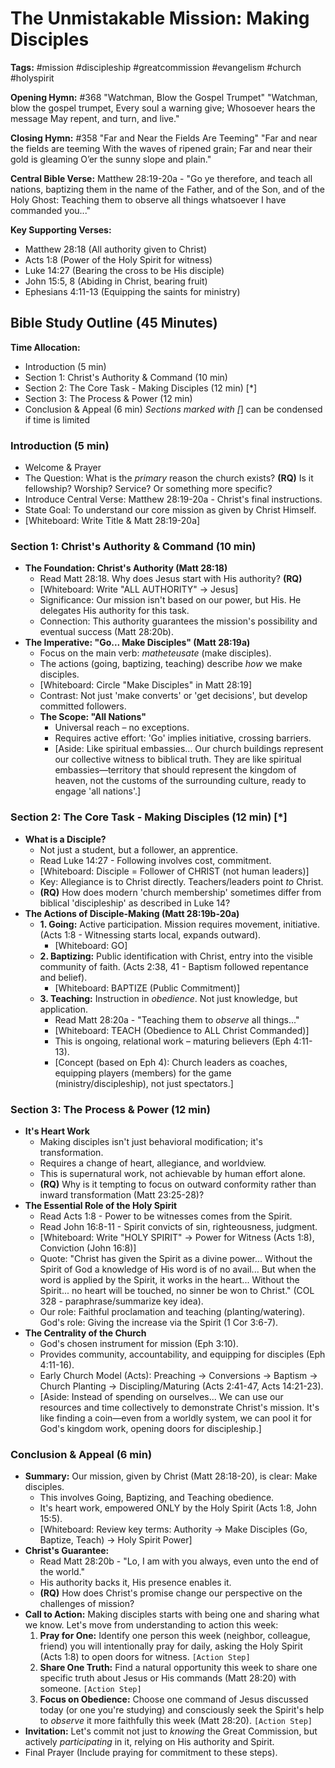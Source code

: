 # The Unmistakable Mission: Making Disciples

**Tags:** #mission #discipleship #greatcommission #evangelism #church #holyspirit

**Opening Hymn:** #368 "Watchman, Blow the Gospel Trumpet"
"Watchman, blow the gospel trumpet, Every soul a warning give; Whosoever hears the message May repent, and turn, and live."

**Closing Hymn:** #358 "Far and Near the Fields Are Teeming"
"Far and near the fields are teeming With the waves of ripened grain; Far and near their gold is gleaming O’er the sunny slope and plain."

**Central Bible Verse:** Matthew 28:19-20a - "Go ye therefore, and teach all nations, baptizing them in the name of the Father, and of the Son, and of the Holy Ghost: Teaching them to observe all things whatsoever I have commanded you..."

**Key Supporting Verses:**
*   Matthew 28:18 (All authority given to Christ)
*   Acts 1:8 (Power of the Holy Spirit for witness)
*   Luke 14:27 (Bearing the cross to be His disciple)
*   John 15:5, 8 (Abiding in Christ, bearing fruit)
*   Ephesians 4:11-13 (Equipping the saints for ministry)

## Bible Study Outline (45 Minutes)

**Time Allocation:**
- Introduction (5 min)
- Section 1: Christ's Authority & Command (10 min)
- Section 2: The Core Task - Making Disciples (12 min) [*]
- Section 3: The Process & Power (12 min)
- Conclusion & Appeal (6 min)
*Sections marked with [*] can be condensed if time is limited

### Introduction (5 min)
- Welcome & Prayer
- The Question: What is the *primary* reason the church exists? **(RQ)** Is it fellowship? Worship? Service? Or something more specific?
- Introduce Central Verse: Matthew 28:19-20a - Christ's final instructions.
- State Goal: To understand our core mission as given by Christ Himself.
- [Whiteboard: Write Title & Matt 28:19-20a]

### Section 1: Christ's Authority & Command (10 min)
- **The Foundation: Christ's Authority (Matt 28:18)**
    - Read Matt 28:18. Why does Jesus start with His authority? **(RQ)**
    - [Whiteboard: Write "ALL AUTHORITY" -> Jesus]
    - Significance: Our mission isn't based on our power, but His. He delegates His authority for this task.
    - Connection: This authority guarantees the mission's possibility and eventual success (Matt 28:20b).
- **The Imperative: "Go... Make Disciples" (Matt 28:19a)**
    - Focus on the main verb: *matheteusate* (make disciples).
    - The actions (going, baptizing, teaching) describe *how* we make disciples.
    - [Whiteboard: Circle "Make Disciples" in Matt 28:19]
    - Contrast: Not just 'make converts' or 'get decisions', but develop committed followers.
    - **The Scope: "All Nations"**
        - Universal reach – no exceptions.
        - Requires active effort: 'Go' implies initiative, crossing barriers.
        - [Aside: Like spiritual embassies... Our church buildings represent our collective witness to biblical truth. They are like spiritual embassies—territory that should represent the kingdom of heaven, not the customs of the surrounding culture, ready to engage 'all nations'.]

### Section 2: The Core Task - Making Disciples (12 min) [*]
- **What is a Disciple?**
    - Not just a student, but a follower, an apprentice.
    - Read Luke 14:27 - Following involves cost, commitment.
    - [Whiteboard: Disciple = Follower of CHRIST (not human leaders)]
    - Key: Allegiance is to Christ directly. Teachers/leaders point *to* Christ.
    - **(RQ)** How does modern 'church membership' sometimes differ from biblical 'discipleship' as described in Luke 14?
- **The Actions of Disciple-Making (Matt 28:19b-20a)**
    - **1. Going:** Active participation. Mission requires movement, initiative. (Acts 1:8 - Witnessing starts local, expands outward).
        - [Whiteboard: GO]
    - **2. Baptizing:** Public identification with Christ, entry into the visible community of faith. (Acts 2:38, 41 - Baptism followed repentance and belief).
        - [Whiteboard: BAPTIZE (Public Commitment)]
    - **3. Teaching:** Instruction in *obedience*. Not just knowledge, but application.
        - Read Matt 28:20a - "Teaching them to *observe* all things..."
        - [Whiteboard: TEACH (Obedience to ALL Christ Commanded)]
        - This is ongoing, relational work – maturing believers (Eph 4:11-13).
        - [Concept (based on Eph 4): Church leaders as coaches, equipping players (members) for the game (ministry/discipleship), not just spectators.]

### Section 3: The Process & Power (12 min)
- **It's Heart Work**
    - Making disciples isn't just behavioral modification; it's transformation.
    - Requires a change of heart, allegiance, and worldview.
    - This is supernatural work, not achievable by human effort alone.
    - **(RQ)** Why is it tempting to focus on outward conformity rather than inward transformation (Matt 23:25-28)?
- **The Essential Role of the Holy Spirit**
    - Read Acts 1:8 - Power to be witnesses comes from the Spirit.
    - Read John 16:8-11 - Spirit convicts of sin, righteousness, judgment.
    - [Whiteboard: Write "HOLY SPIRIT" -> Power for Witness (Acts 1:8), Conviction (John 16:8)]
    - Quote: "Christ has given the Spirit as a divine power... Without the Spirit of God a knowledge of His word is of no avail... But when the word is applied by the Spirit, it works in the heart... Without the Spirit... no heart will be touched, no sinner be won to Christ." (COL 328 - paraphrase/summarize key idea).
    - Our role: Faithful proclamation and teaching (planting/watering). God's role: Giving the increase via the Spirit (1 Cor 3:6-7).
- **The Centrality of the Church**
    - God's chosen instrument for mission (Eph 3:10).
    - Provides community, accountability, and equipping for disciples (Eph 4:11-16).
    - Early Church Model (Acts): Preaching -> Conversions -> Baptism -> Church Planting -> Discipling/Maturing (Acts 2:41-47, Acts 14:21-23).
    - [Aside: Instead of spending on ourselves... We can use our resources and time collectively to demonstrate Christ's mission. It's like finding a coin—even from a worldly system, we can pool it for God's kingdom work, opening doors for discipleship.]

### Conclusion & Appeal (6 min)
- **Summary:** Our mission, given by Christ (Matt 28:18-20), is clear: Make disciples.
    - This involves Going, Baptizing, and Teaching obedience.
    - It's heart work, empowered ONLY by the Holy Spirit (Acts 1:8, John 15:5).
    - [Whiteboard: Review key terms: Authority -> Make Disciples (Go, Baptize, Teach) -> Holy Spirit Power]
- **Christ's Guarantee:**
    - Read Matt 28:20b - "Lo, I am with you always, even unto the end of the world."
    - His authority backs it, His presence enables it.
    - **(RQ)** How does Christ's promise change our perspective on the challenges of mission?
- **Call to Action:** Making disciples starts with being one and sharing what we know. Let's move from understanding to action this week:
    1.  **Pray for One:** Identify one person this week (neighbor, colleague, friend) you will intentionally pray for daily, asking the Holy Spirit (Acts 1:8) to open doors for witness. `[Action Step]`
    2.  **Share One Truth:** Find a natural opportunity this week to share one specific truth about Jesus or His commands (Matt 28:20) with someone. `[Action Step]`
    3.  **Focus on Obedience:** Choose one command of Jesus discussed today (or one you're studying) and consciously seek the Spirit's help to *observe* it more faithfully this week (Matt 28:20). `[Action Step]`
- **Invitation:** Let's commit not just to *knowing* the Great Commission, but actively *participating* in it, relying on His authority and Spirit.
- Final Prayer (Include praying for commitment to these steps).